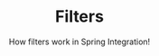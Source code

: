 ---
title: Filters
subtitle: How filters work in Spring Integration!
layout: "page"
icon: fa-filter
order: 4
---